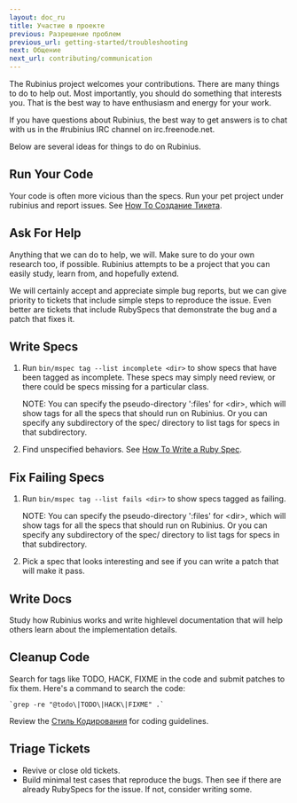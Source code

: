 ```yaml
---
layout: doc_ru
title: Участие в проекте
previous: Разрешение проблем
previous_url: getting-started/troubleshooting
next: Общение
next_url: contributing/communication
---
```


The Rubinius project welcomes your contributions. There are many things to do
to help out. Most importantly, you should do something that interests you.
That is the best way to have enthusiasm and energy for your work.

If you have questions about Rubinius, the best way to get answers is to chat
with us in the #rubinius IRC channel on irc.freenode.net.

Below are several ideas for things to do on Rubinius.


## Run Your Code

Your code is often more vicious than the specs. Run your pet project under
rubinius and report issues. See [How To Создание Тикета](/doc/ru/how-to/write-a-ticket).


## Ask For Help

Anything that we can do to help, we will. Make sure to do your own research
too, if possible. Rubinius attempts to be a project that you can easily study,
learn from, and hopefully extend.

We will certainly accept and appreciate simple bug reports, but we can give
priority to tickets that include simple steps to reproduce the issue. Even
better are tickets that include RubySpecs that demonstrate the bug and a patch
that fixes it.


## Write Specs

  1. Run `bin/mspec tag --list incomplete <dir>` to show specs that have been
     tagged as incomplete. These specs may simply need review, or there could
     be specs missing for a particular class.

     NOTE: You can specify the pseudo-directory ':files' for \<dir\>, which will
     show tags for all the specs that should run on Rubinius. Or you can
     specify any subdirectory of the spec/ directory to list tags for specs in
     that subdirectory.

  2. Find unspecified behaviors. See [How To Write a Ruby
     Spec](/doc/ru/how-to/write-a-ruby-spec).


## Fix Failing Specs

  1. Run `bin/mspec tag --list fails <dir>` to show specs tagged as failing.

     NOTE: You can specify the pseudo-directory ':files' for \<dir\>, which will
     show tags for all the specs that should run on Rubinius. Or you can
     specify any subdirectory of the spec/ directory to list tags for specs in
     that subdirectory.

  2. Pick a spec that looks interesting and see if you can write a patch that
     will make it pass.


## Write Docs

Study how Rubinius works and write highlevel documentation that will help
others learn about the implementation details.


## Cleanup Code

Search for tags like TODO, HACK, FIXME in the code and submit patches to fix
them. Here's a command to search the code:

    `grep -re "@todo\|TODO\|HACK\|FIXME" .`

Review the [Стиль Кодирования](/doc/ru/contributing/style-guide/) for
coding guidelines.


## Triage Tickets

  * Revive or close old tickets.
  * Build minimal test cases that reproduce the bugs. Then see if there are
    already RubySpecs for the issue. If not, consider writing some.
